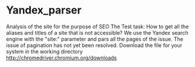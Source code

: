 # Yandex_parser
Analysis of the site for the purpose of SEO
The Test task:
How to get all the aliases and titles of a site that is not accessible?
We use the Yandex search engine with the "site:" parameter and pars all the pages of the issue.
The issue of pagination has not yet been resolved.
Download the file for your system in the working directory
http://chromedriver.chromium.org/downloads

